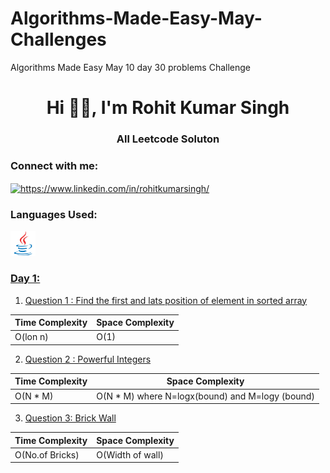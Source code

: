 # Algorithms-Made-Easy-May-Challenges
Algorithms Made Easy May 10 day 30 problems Challenge

<h1 align="center">Hi 👨‍🎓, I'm Rohit Kumar Singh</h1>

<h3 align="center">All Leetcode Soluton</h3>

<h3 align="left">Connect with me:</h3>
<p align="left">
<a href="https://www.linkedin.com/in/rohitkumarsingh/" target="blank"><img align="center" src="https://image.flaticon.com/icons/png/512/174/174857.png" alt="https://www.linkedin.com/in/rohitkumarsingh/" height="40" width="40" /></a>
</p>
 
 
<h3 align="left">Languages Used:</h3>
<img src="https://raw.githubusercontent.com/devicons/devicon/master/icons/java/java-original.svg" alt="java" width="40" height="40"/> </a> <a href="https://developer.mozilla.org/en-US/docs/Web/JavaScript" target="_blank">
 
 <h3>Day 1: </h3>

1. [Question 1 : Find the first and lats position of element in sorted array](https://github.com/Rohitkumarsingh369/Algorithms-Made-Easy-May-Challenges/tree/main/find-first-and-last-position-of-element-in-sorted-array)<br/>

 | Time Complexity  | Space Complexity |
| ------------- | ------------- |
| O(lon n)  | O(1)  |

2. [Question 2 : Powerful Integers](https://github.com/Rohitkumarsingh369/Algorithms-Made-Easy-May-Challenges/tree/main/powerful-integers)<br/>

 | Time Complexity  | Space Complexity |
| ------------- | ------------- |
| O(N * M) | O(N * M) where N=logx(bound) and M=logy (bound)  |
3. [Question 3: Brick Wall](https://github.com/Rohitkumarsingh369/Algorithms-Made-Easy-May-Challenges/tree/main/brick-wall)<br/>

 | Time Complexity  | Space Complexity |
| ------------- | ------------- |
| O(No.of Bricks) | O(Width of wall)  |
 

